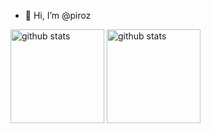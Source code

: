 - 👋 Hi, I’m @piroz
<p align="left">
<img alt="github stats" height="150px" src="https://github-readme-stats.vercel.app/api?username=piroz&layout=compact&show_icons=true&count_private=true&theme=cobalt" />
<img alt="github stats" height="150px" src="https://github-readme-stats.vercel.app/api/top-langs/?username=piroz&layout=compact&theme=cobalt&exclude_repo=ci-minimum" />
</p>

<!---
piroz/piroz is a ✨ special ✨ repository because its `README.md` (this file) appears on your GitHub profile.
You can click the Preview link to take a look at your changes.
--->
